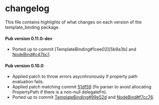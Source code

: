 # changelog

This file contains highlights of what changes on each version of the
template_binding package.

#### Pub version 0.11.0-dev
  * Ported up to commit [TemplateBinding#1cee02][5b9a3b] and
    [NodeBind#c47bc1][c47bc1].

#### Pub version 0.10.0
  * Applied patch to throw errors asycnhronously if property path evaluation
    fails.
  * Applied patch matching commit [51df59][] (fix parser to avoid allocating
    PropertyPath if there is a non-null delegateFn).
  * Ported up to commit [TemplateBinding#99e52d][99e52d] and
    [NodeBind#f7cc76][f7cc76].

[1cee02]: https://github.com/Polymer/TemplateBinding/commit/5b9a3be40682e1ccd5e6c0b04fbe2c54d74b5d1e
[c47bc1]: https://github.com/Polymer/NodeBind/commit/c47bc1b40d1cf0123b29620820a7111471e83ff3
[51df59]: https://github.com/Polymer/TemplateBinding/commit/51df59c16e0922dec041cfe604016aac00918d5d
[99e52d]: https://github.com/Polymer/TemplateBinding/commit/99e52dd7fbaefdaee9807648d1d6097eb3e99eda
[f7cc76]: https://github.com/Polymer/NodeBind/commit/f7cc76749e509e06fa7cbc9ba970f87f5fe33b5c
